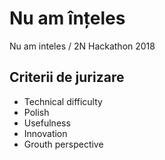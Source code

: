 # Nu am înțeles

Nu am inteles / 2N Hackathon 2018


## Criterii de jurizare

* Technical difficulty
* Polish
* Usefulness
* Innovation
* Grouth perspective
